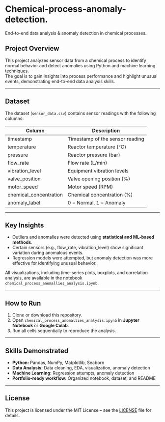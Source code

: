 # Chemical-process-anomaly-detection.
End-to-end data analysis &amp; anomaly detection in chemical processes.
## Project Overview
This project analyzes sensor data from a chemical process to identify normal behavior and detect anomalies using Python and machine learning techniques.  
The goal is to gain insights into process performance and highlight unusual events, demonstrating end-to-end data analysis skills.

---

## Dataset
The dataset (`sensor_data.csv`) contains sensor readings with the following columns:

| Column | Description |
|--------|-------------|
| timestamp | Timestamp of the sensor reading |
| temperature | Reactor temperature (°C) |
| pressure | Reactor pressure (bar) |
| flow_rate | Flow rate (L/min) |
| vibration_level | Equipment vibration levels |
| valve_position | Valve opening position (%) |
| motor_speed | Motor speed (RPM) |
| chemical_concentration | Chemical concentration (%) |
| anomaly_label | 0 = Normal, 1 = Anomaly |

---

## Key Insights
- Outliers and anomalies were detected using **statistical and ML-based methods**.  
- Certain sensors (e.g., flow_rate, vibration_level) show significant variation during anomalous events.  
- Regression models were attempted, but anomaly detection was more effective for identifying unusual behavior.  

All visualizations, including time-series plots, boxplots, and correlation analysis, are available in the notebook `chemical_process_anomallies_analysis.ipynb`.

---

## How to Run
1. Clone or download this repository.  
2. Open `chemical_process_anomallies_analysis.ipynb` in **Jupyter Notebook** or **Google Colab**.  
3. Run all cells sequentially to reproduce the analysis.

---

## Skills Demonstrated
- **Python:** Pandas, NumPy, Matplotlib, Seaborn  
- **Data Analysis:** Data cleaning, EDA, visualization, anomaly detection  
- **Machine Learning:** Regression attempts, anomaly detection  
- **Portfolio-ready workflow:** Organized notebook, dataset, and README  

---

## License
This project is licensed under the MIT License – see the [LICENSE](LICENSE) file for details.
